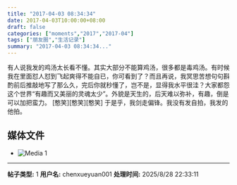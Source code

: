 ```yaml
---
title: "2017-04-03 08:34:34"
date: 2017-04-03T10:00:00+08:00
draft: false
categories: ["moments","2017","2017-04"]
tags: ["朋友圈","生活记录"]
summary: "2017-04-03 08:34:34..."
---
```


有人说我发的鸡汤太长看不懂。其实大部分不能算鸡汤，很多都是毒鸡汤。有时候我在里面怼人怼到飞起爽得不能自已，你可看到了？而且再说，我冥思苦想句句斟酌前后推敲地写了那么久，完后你就秒懂了，岂不是，显得我水平很洼？大家都怨这个世界“有趣而又美丽的灵魂太少”。外貌是天生的，后天难以弥补，有趣，倒是可以加把蛮力。
[憨笑][憨笑][憨笑]
于是乎，我剑走偏锋。我没有发自拍，我发的他拍。

## 媒体文件

- ![Media 1](/Moments/photos/2017-04-03/201704030834340.jpg)

---

**帖子类型:** 1
**用户名:** chenxueyuan001
**处理时间:** 2025/8/28 22:33:11